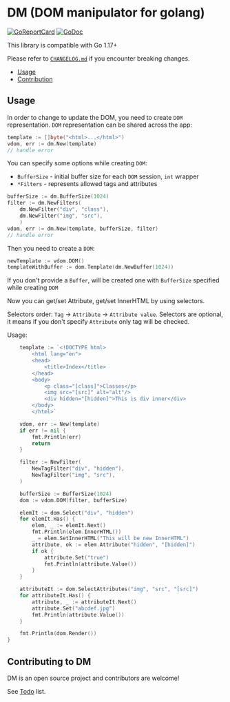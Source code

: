 # DM (DOM manipulator for golang)

[![GoReportCard](https://goreportcard.com/badge/github.com/viant/dm)](https://goreportcard.com/report/github.com/viant/dm)
[![GoDoc](https://godoc.org/github.com/viant/velty?status.svg)](https://godoc.org/github.com/viant/dm)

This library is compatible with Go 1.17+

Please refer to [`CHANGELOG.md`](CHANGELOG.md) if you encounter breaking changes.

- [Usage](#usage)
- [Contribution](#contributing-to-DM)

## Usage

In order to change to update the DOM, you need to create `DOM` representation. `DOM` representation can be shared across the app: 
```go
template := []byte("<html>...</html>")
vdom, err := dm.New(template)
// handle error
```

You can specify some options while creating `DOM`:
* `BufferSize` - initial buffer size for each `DOM` session, `int` wrapper
* `*Filters` - represents allowed tags and attributes

```go
bufferSize := dm.BufferSize(1024)
filter := dm.NewFilters(
	dm.NewFilter("div", "class"), 
	dm.NewFilter("img", "src"),
	)
vdom, err := dm.New(template, bufferSize, filter)
// handle error
```

Then you need to create a `DOM`:
```go
newTemplate := vdom.DOM()
templateWithBuffer := dom.Template(dm.NewBuffer(1024))
```
If you don't provide a `Buffer`, will be created one with `BufferSize` specified while creating `DOM`

Now you can get/set Attribute, get/set InnerHTML by using selectors. 

Selectors order: `Tag` -> `Attribute` -> `Attribute value`. Selectors are optional, it means if you don't specify `Attribute` only 
tag will be checked. 

Usage:

```go
	template := `<!DOCTYPE html>
        <html lang="en">
        <head>
            <title>Index</title>
        </head>
        <body>
            <p class="[class]">Classes</p>
            <img src="[src]" alt="alt"/>
            <div hidden="[hidden]">This is div inner</div>
        </body>
        </html>`

	vdom, err := New(template)
	if err != nil {
		fmt.Println(err)
		return
	}

	filter := NewFilter(
		NewTagFilter("div", "hidden"),
		NewTagFilter("img", "src"),
	)

	bufferSize := BufferSize(1024)
	dom := vdom.DOM(filter, bufferSize)

	elemIt := dom.Select("div", "hidden")
	for elemIt.Has() {
		elem, _ := elemIt.Next()
		fmt.Println(elem.InnerHTML())
		_ = elem.SetInnerHTML("This will be new InnerHTML")
		attribute, ok := elem.Attribute("hidden", "[hidden]")
		if ok {
			attribute.Set("true")
			fmt.Println(attribute.Value())
		}
	}

	attributeIt := dom.SelectAttributes("img", "src", "[src]")
	for attributeIt.Has() {
		attribute, _ := attributeIt.Next()
		attribute.Set("abcdef.jpg")
		fmt.Println(attribute.Value())
	}

	fmt.Println(dom.Render())
}
```

## Contributing to DM

DM is an open source project and contributors are welcome!

See [Todo](TODO.md) list.

